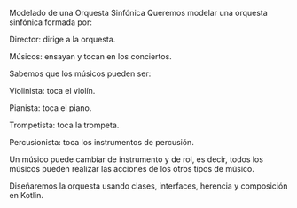 Modelado de una Orquesta Sinfónica
Queremos modelar una orquesta sinfónica formada por:

Director: dirige a la orquesta.

Músicos: ensayan y tocan en los conciertos.

Sabemos que los músicos pueden ser:

Violinista: toca el violín.

Pianista: toca el piano.

Trompetista: toca la trompeta.

Percusionista: toca los instrumentos de percusión.

Un músico puede cambiar de instrumento y de rol, es decir, todos los músicos pueden realizar las acciones de los otros tipos de músico.

Diseñaremos la orquesta usando clases, interfaces, herencia y composición en Kotlin.
